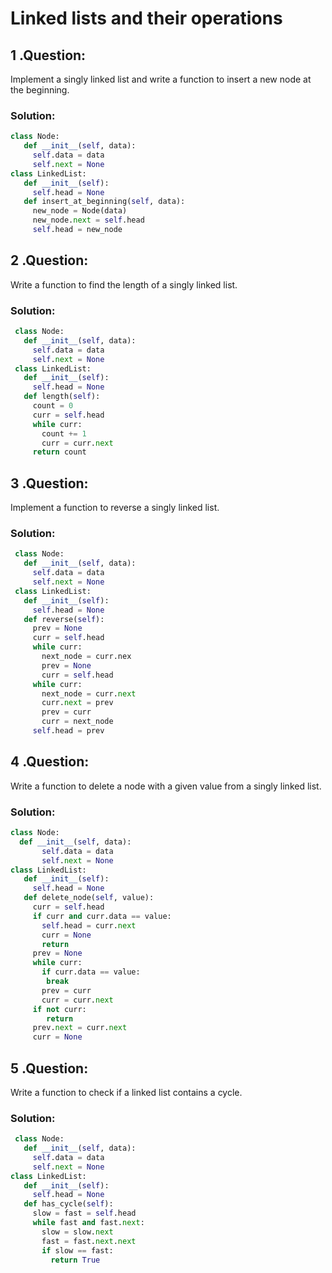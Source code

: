 # Linked lists and their operations
## 1 .**Question:**
Implement a singly linked list and write a function to insert a new node at the beginning.
### Solution:
```python
class Node:
   def __init__(self, data):
     self.data = data
     self.next = None
class LinkedList:
   def __init__(self):
     self.head = None
   def insert_at_beginning(self, data):
     new_node = Node(data)
     new_node.next = self.head
     self.head = new_node
 ```
## 2 .**Question:**
 Write a function to find the length of a singly linked list.
### Solution:
```python
 class Node:
   def __init__(self, data):
     self.data = data
     self.next = None
 class LinkedList:
   def __init__(self):
     self.head = None
   def length(self):
     count = 0
     curr = self.head
     while curr:
       count += 1
       curr = curr.next
     return count
 ```
## 3 .**Question:**
Implement a function to reverse a singly linked list.
### Solution:
```python
 class Node:
   def __init__(self, data):
     self.data = data
     self.next = None
 class LinkedList:
   def __init__(self):
     self.head = None
   def reverse(self):
     prev = None
     curr = self.head
     while curr:
       next_node = curr.nex
       prev = None
       curr = self.head
     while curr:
       next_node = curr.next
       curr.next = prev
       prev = curr
       curr = next_node
     self.head = prev
 ```
## 4 .**Question:**
Write a function to delete a node with a given value from a singly linked list.
### Solution:
```python
class Node:
  def __init__(self, data):
       self.data = data
       self.next = None
class LinkedList:
   def __init__(self):
     self.head = None
   def delete_node(self, value):
     curr = self.head
     if curr and curr.data == value:
       self.head = curr.next
       curr = None
       return
     prev = None
     while curr:
       if curr.data == value:
        break
       prev = curr
       curr = curr.next
     if not curr:
        return
     prev.next = curr.next
     curr = None
```
## 5 .**Question:**
Write a function to check if a linked list contains a cycle.
### Solution:
```python
 class Node:
   def __init__(self, data):
     self.data = data
     self.next = None
class LinkedList:
   def __init__(self):
     self.head = None
   def has_cycle(self):
     slow = fast = self.head
     while fast and fast.next:
       slow = slow.next
       fast = fast.next.next
       if slow == fast:
         return True
```
